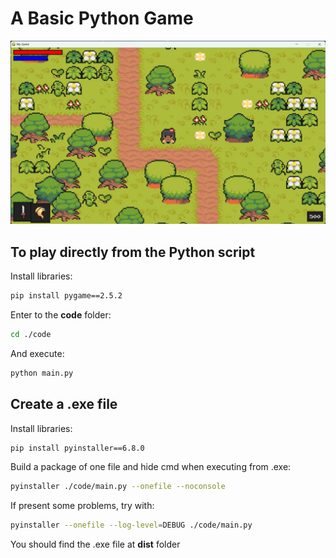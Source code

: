 # A Basic Python Game
<!-- Sección portada del repositorio -->
<a href="#">
    <img src="./image.jpg" />
</a>

## To play directly from the Python script

Install libraries: 

```bash
pip install pygame==2.5.2
```

Enter to the **code** folder:

```bash
cd ./code
```

And execute:

```bash
python main.py
```

## Create a .exe file

Install libraries: 

```bash
pip install pyinstaller==6.8.0
```

Build a package of one file and hide cmd when executing from .exe:

```bash
pyinstaller ./code/main.py --onefile --noconsole
```

If present some problems, try with:

```bash
pyinstaller --onefile --log-level=DEBUG ./code/main.py
```

You should find the .exe file at **dist** folder